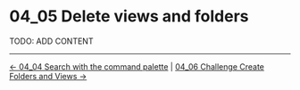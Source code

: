 # 04_05 Delete views and folders
TODO: ADD CONTENT


<!-- FooterStart -->
---
[← 04_04 Search with the command palette](../04_04_search_with_the_command_palette/README.md) | [04_06 Challenge Create Folders and Views →](../04_06_challenge_create_folders_views/README.md)
<!-- FooterEnd -->
